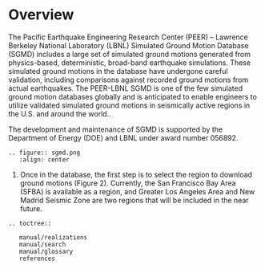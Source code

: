 # Overview

The Pacific Earthquake Engineering Research Center (PEER) – Lawrence Berkeley National Laboratory (LBNL) Simulated Ground Motion Database (SGMD) includes a large set of simulated ground motions generated from physics-based, deterministic, broad-band earthquake simulations. These simulated ground motions in the database have undergone careful validation, including comparisons against recorded ground motions from actual earthquakes. The PEER-LBNL SGMD is one of the few simulated ground motion databases globally and is anticipated to enable engineers to utilize validated simulated ground motions in seismically active regions in the U.S. and around the world..

The development and maintenance of SGMD is supported by the Department of Energy (DOE) and LBNL under award number 056892.

```{eval-rst}
.. figure:: sgmd.png
   :align: center
```

1. Once in the database, the first step is to select the region to download ground motions (Figure 2).
   Currently, the San Francisco Bay Area (SFBA) is available as a region, and Greater Los Angeles Area
   and New Madrid Seismic Zone are two regions that will be included in the near future. 


```{eval-rst}
.. toctree::

   manual/realizations
   manual/search
   manual/glossary
   references

```
